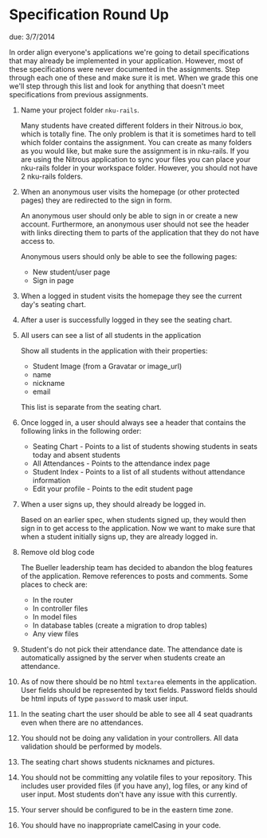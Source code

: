 # Specification Round Up

due: 3/7/2014

In order align everyone's applications we're going to detail specifications that
may already be implemented in your application. However, most of these
specifications were never documented in the assignments. Step through each one of these
and make sure it is met. When we grade this one we'll step through this list and
look for anything that doesn't meet specifications from previous assignments.

1) Name your project folder `nku-rails`.

   Many students have created different folders in their Nitrous.io box, which is
   totally fine. The only problem is that it is sometimes hard to tell which
   folder contains the assignment.  You can create as many folders as you would
   like, but make sure the assignment is in nku-rails. If you are using the
   Nitrous application to sync your files you can place your nku-rails folder in
   your workspace folder. However, you should not have 2 nku-rails folders.

2) When an anonymous user visits the homepage (or other protected pages) they
   are redirected to the sign in form.

   An anonymous user should only be able to sign in or create a new account.
   Furthermore, an anonymous user should not see the header with links directing
   them to parts of the application that they do not have access to.

   Anonymous users should only be able to see the following pages:

   * New student/user page
   * Sign in page

3) When a logged in student visits the homepage they see the current day's
   seating chart.

4) After a user is successfully logged in they see the seating chart.

5) All users can see a list of all students in the application

   Show all students in the application with their properties:

   * Student Image (from a Gravatar or image_url)
   * name
   * nickname
   * email

   This list is separate from the seating chart.

6) Once logged in, a user should always see a header that contains the following
   links in the following order:

   * Seating Chart - Points to a list of students showing students in seats today
   and absent students
   * All Attendances - Points to the attendance index page
   * Student Index - Points to a list of all students without attendance
   information
   * Edit your profile - Points to the edit student page

7) When a user signs up, they should already be logged in.

   Based on an earlier spec, when students signed up, they would then sign in to
   get access to the application. Now we want to make sure that when a student
   initially signs up, they are already logged in.

8) Remove old blog code

   The Bueller leadership team has decided to abandon the blog features of the
   application. Remove references to posts and comments. Some places to check
   are:

   * In the router
   * In controller files
   * In model files
   * In database tables (create a migration to drop tables)
   * Any view files

9) Student's do not pick their attendance date. The attendance date is
   automatically assigned by the server when students create an attendance.

10) As of now there should be no html `textarea` elements in the application.
   User fields should be represented by text fields. Password fields should be
   html inputs of type `password` to mask user input.

11) In the seating chart the user should be able to see all 4 seat quadrants even
    when there are no attendances.

12) You should not be doing any validation in your controllers. All data
    validation should be performed by models.

13) The seating chart shows students nicknames and pictures.

14) You should not be committing any volatile files to your repository. This
    includes user provided files (if you have any), log files, or any kind of
    user input. Most students don't have any issue with this currently.

15) Your server should be configured to be in the eastern time zone.

16) You should have no inappropriate camelCasing in your code.

